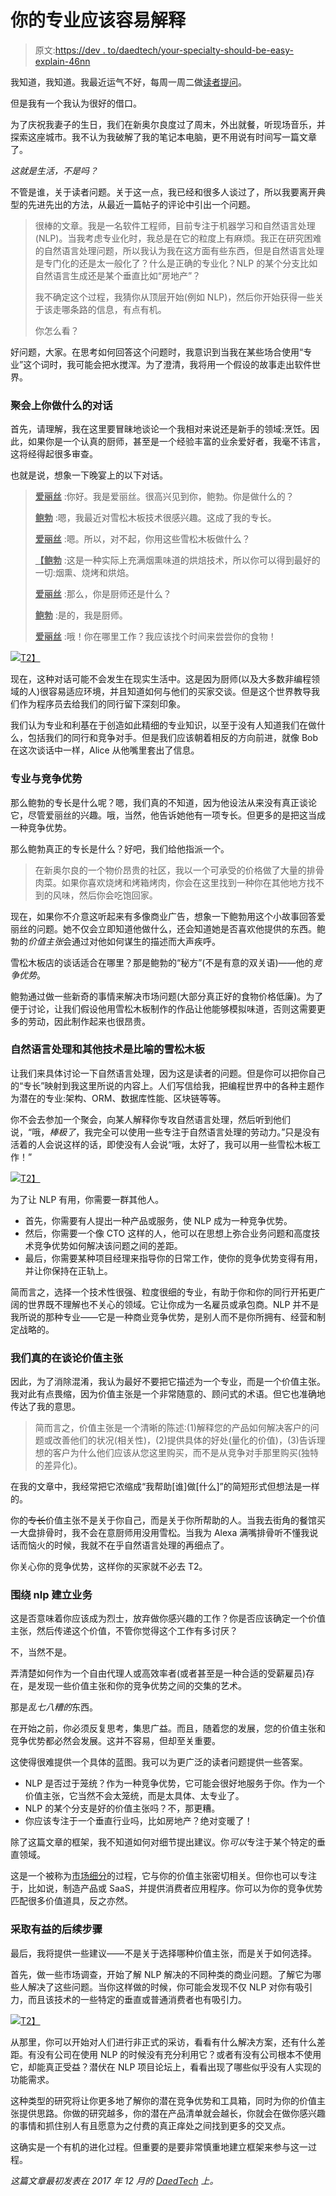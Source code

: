 # 你的专业应该容易解释

> 原文:[https://dev . to/daedtech/your-specialty-should-be-easy-explain-46nn](https://dev.to/daedtech/your-specialty-should-be-easy-to-explain-46nn)

我知道，我知道。我最近运气不好，每周一周二做[读者提问](https://www.daedtech.com/category/you-asked-for-it/)。

但是我有一个我认为很好的借口。

为了庆祝我妻子的生日，我们在新奥尔良度过了周末，外出就餐，听现场音乐，并探索这座城市。我不认为我破解了我的笔记本电脑，更不用说有时间写一篇文章了。

*这就是生活，不是吗？*

不管是谁，关于读者问题。关于这一点，我已经和很多人谈过了，所以我要离开典型的先进先出的方法，从最近一篇帖子的评论中引出一个问题。

> 很棒的文章。我是一名软件工程师，目前专注于机器学习和自然语言处理(NLP)。当我考虑专业化时，我总是在它的粒度上有麻烦。我正在研究困难的自然语言处理问题，所以我认为我在这方面有些东西，但是自然语言处理是专门化的还是太一般化了？什么是正确的专业化？NLP 的某个分支比如自然语言生成还是某个垂直比如“房地产”？
> 
> 我不确定这个过程，我猜你从顶层开始(例如 NLP)，然后你开始获得一些关于该走哪条路的信息，有点有机。
> 
> 你怎么看？

好问题，大家。在思考如何回答这个问题时，我意识到当我在某些场合使用“专业”这个词时，我可能会把水搅浑。为了澄清，我将用一个假设的故事走出软件世界。

### 聚会上你做什么的对话

首先，请理解，我在这里要冒昧地谈论一个我相对来说还是新手的领域:烹饪。因此，如果你是一个认真的厨师，甚至是一个经验丰富的业余爱好者，我毫不讳言，这将经得起很多审查。

也就是说，想象一下晚宴上的以下对话。

> <u>**爱丽丝**</u> :你好。我是爱丽丝。很高兴见到你，鲍勃。你是做什么的？
> 
> <u>**鲍勃**</u> :嗯，我最近对雪松木板技术很感兴趣。这成了我的专长。
> 
> <u>**爱丽丝**</u> :嗯。所以，对不起，你用这些雪松木板做什么？
> 
> <u>**【鲍勃**</u> :这是一种实际上充满烟熏味道的烘焙技术，所以你可以得到最好的一切:烟熏、烧烤和烘焙。
> 
> <u>**爱丽丝**</u> :那么，你是厨师还是什么？
> 
> <u>**鲍勃**</u> :是的，我是厨师。
> 
> <u>**爱丽丝**</u> :哦！你在哪里工作？我应该找个时间来尝尝你的食物！

[![](../Images/2cbd86aa392fc51c1c7f93a8a2d9de08.png)T2】](https://www.daedtech.com/wp-content/uploads/2017/12/Chef-with-wood-plank.jpg)

现在，这种对话可能不会发生在现实生活中。这是因为厨师(以及大多数非编程领域的人)很容易适应环境，并且知道如何与他们的买家交谈。但是这个世界教导我们作为程序员去给我们的同行留下深刻印象。

我们认为专业和利基在于创造如此精细的专业知识，以至于没有人知道我们在做什么，包括我们的同行和竞争对手。但是我们应该朝着相反的方向前进，就像 Bob 在这次谈话中一样，Alice 从他嘴里套出了信息。

### 专业与竞争优势

那么鲍勃的专长是什么呢？嗯，我们真的不知道，因为他设法从来没有真正谈论它，尽管爱丽丝的兴趣。哦，当然，他告诉她他有一项专长。但更多的是把这当成一种竞争优势。

那么鲍勃真正的专长是什么？好吧，我们给他指派一个。

> 在新奥尔良的一个物价昂贵的社区，我以一个可承受的价格做了大量的排骨肉菜。如果你喜欢烧烤和烤箱烤肉，你会在这里找到一种你在其他地方找不到的风味，然后你会吃饱回家。

现在，如果你不介意这听起来有多像商业广告，想象一下鲍勃用这个小故事回答爱丽丝的问题。她不仅会立即知道他做什么，还会知道她是否喜欢他提供的东西。鲍勃的*价值主张*会通过对他如何谋生的描述而大声疾呼。

雪松木板店的谈话适合在哪里？那是鲍勃的“秘方”(不是有意的双关语)——他的*竞争优势*。

鲍勃通过做一些新奇的事情来解决市场问题(大部分真正好的食物价格低廉)。为了便于讨论，让我们假设他用雪松木板制作的作品让他能够模拟味道，否则这需要更多的劳动，因此制作起来也很昂贵。

### 自然语言处理和其他技术是比喻的雪松木板

让我们来具体讨论一下自然语言处理，因为这是读者的问题。但是你可以把你自己的“专长”映射到我这里所说的内容上。人们写信给我，把编程世界中的各种主题作为潜在的专业:架构、ORM、数据库性能、区块链等等。

你不会去参加一个聚会，向某人解释你专攻自然语言处理，然后听到他们说，“哦，*棒极了*，我完全可以使用一些专注于自然语言处理的劳动力。”只是没有活着的人会说这样的话，即使没有人会说“哦，太好了，我可以用一些雪松木板工作！”

[![](../Images/1cef42a058d38b6df4fe353f2e961027.png)T2】](https://daedtech.com/wp-content/uploads/2016/06/Three-Martini-Lunchers-e1511929473984.png)

为了让 NLP 有用，你需要一群其他人。

*   首先，你需要有人提出一种产品或服务，使 NLP 成为一种竞争优势。
*   然后，你需要一个像 CTO 这样的人，他可以在思想上弥合业务问题和高度技术竞争优势如何解决该问题之间的差距。
*   最后，你需要某种项目经理来指导你的日常工作，使你的竞争优势变得有用，并让你保持在正轨上。

简而言之，选择一个技术性很强、粒度很细的专业，有助于你和你的同行开拓更广阔的世界既不理解也不关心的领域。它让你成为一名雇员或承包商。NLP 并不是我所说的那种专业——它是一种商业竞争优势，是别人而不是你所拥有、经营和制定战略的。

### 我们真的在谈论价值主张

因此，为了消除混淆，我认为最好不要把它描述为一个专业，而是一个价值主张。我对此有点畏缩，因为价值主张是一个非常随意的、顾问式的术语。但它也准确地传达了我的意思。

> 简而言之，价值主张是一个清晰的陈述:(1)解释您的产品如何解决客户的问题或改善他们的状况(相关性)，(2)提供具体的好处(量化的价值)，(3)告诉理想的客户为什么他们应该从您这里购买，而不是从竞争对手那里购买(独特的差异化)。

在我的文章中，我经常把它浓缩成“我帮助[谁]做[什么]”的简短形式但想法是一样的。

你的~~专长~~价值主张不是关于你自己，而是关于你所帮助的人。当我去街角的餐馆买一大盘排骨时，我不会在意厨师用没用雪松。当我为 Alexa 满嘴排骨听不懂我说话而恼火的时候，我就不在乎自然语言处理的再细点了。

你关心你的竞争优势，这样你的买家就不必去 T2。

### 围绕 nlp 建立业务

这是否意味着你应该成为烈士，放弃做你感兴趣的工作？你是否应该确定一个价值主张，然后传递这个价值，不管你觉得这个工作有多讨厌？

不，当然不是。

弄清楚如何作为一个自由代理人或高效率者(或者甚至是一种合适的受薪雇员)存在，是发现一些价值主张和你的竞争优势之间的交集的艺术。

那是*乱七八糟的*东西。

在开始之前，你必须反复思考，集思广益。而且，随着您的发展，您的价值主张和竞争优势都必然会发展。这并不容易，但却至关重要。

这使得很难提供一个具体的蓝图。我可以为更广泛的读者问题提供一些答案。

*   NLP 是否过于笼统？作为一种竞争优势，它可能会很好地服务于你。作为一个价值主张，它当然不会太笼统，而是太具体、太专业了。
*   NLP 的某个分支是好的价值主张吗？不，那更糟。
*   你应该专注于一个垂直行业吗，比如房地产？绝对变暖了！

除了这篇文章的框架，我不知道如何对细节提出建议。你*可以*专注于某个特定的垂直领域。

这是一个被称为[市场细分](http://www.businessdictionary.com/definition/market-segmentation.html)的过程，它与你的价值主张密切相关。但你也可以专注于，比如说，制造产品或 SaaS，并提供消费者应用程序。你可以为你的竞争优势匹配很多价值道具，反之亦然。

### 采取有益的后续步骤

最后，我将提供一些建议——不是关于选择哪种价值主张，而是关于如何选择。

首先，做一些市场调查，开始了解 NLP 解决的不同种类的商业问题。了解它为哪些人解决了这些问题。当你这样做的时候，你可能会发现不仅 NLP 对你有吸引力，而且该技术的一些特定的垂直或普通消费者也有吸引力。

[![](../Images/d42c64153d4a55d47a659d9834462e98.png)T2】](https://daedtech.com/wp-content/uploads/2015/04/Scientist.png)

从那里，你可以开始对人们进行非正式的采访，看看有什么解决方案，还有什么差距。有没有公司在使用 NLP 的时候没有充分利用它？或者有没有公司根本不使用它，却能真正受益？潜伏在 NLP 项目论坛上，看看出现了哪些似乎没有人实现的功能需求。

这种类型的研究将让你更多地了解你的潜在竞争优势和工具箱，同时为你的价值主张提供思路。你做的研究越多，你的潜在产品清单就会越长，你就会在做你感兴趣的事情和抓住别人有且愿意为之付费的真正痒处之间找到更多的交叉点。

这确实是一个有机的进化过程。但重要的是要非常慎重地建立框架来参与这一过程。

*这篇文章最初发表在 2017 年 12 月的 [DaedTech](https://daedtech.com) 上。*